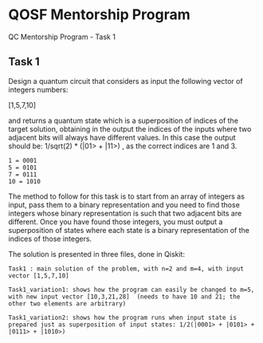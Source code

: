# QOSF Mentorship Program
QC Mentorship Program - Task 1

## Task 1
Design a quantum circuit that considers as input the following vector of integers numbers: 

[1,5,7,10]

and returns a quantum state which is a superposition of indices of the target solution, obtaining in the output the indices of the inputs where two adjacent bits will always have different values. In this case the output should be: 1/sqrt(2) * (|01> + |11>) , as the correct indices are 1 and 3.

    1 = 0001
    5 = 0101
    7 = 0111
    10 = 1010
   
The method to follow for this task is to start from an array of integers as input, pass them to a binary representation and you need to find those integers whose binary representation is such that two adjacent bits are different. Once you have found those integers, you must output a superposition of states where each state is a binary representation of the indices of those integers.

The solution is presented in three files, done in Qiskit:

    Task1 : main solution of the problem, with n=2 and m=4, with input vector [1,5,7,10]
    
    Task1_variation1: shows how the program can easily be changed to m=5, with new input vector [10,3,21,28]  (needs to have 10 and 21; the other two elements are arbitrary)
    
    Task1_variation2: shows how the program runs when input state is prepared just as superposition of input states: 1/2(|0001> + |0101> + |0111> + |1010>) 
